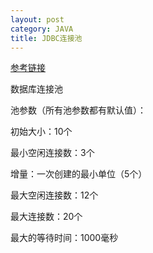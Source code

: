 ```yaml
---
layout: post
category: JAVA
title: JDBC连接池
---
```

[参考链接](http://blog.csdn.net/dzy21/article/details/51952138)

数据库连接池

池参数（所有池参数都有默认值）：

初始大小：10个

最小空闲连接数：3个

增量：一次创建的最小单位（5个）

最大空闲连接数：12个

最大连接数：20个

最大的等待时间：1000毫秒

